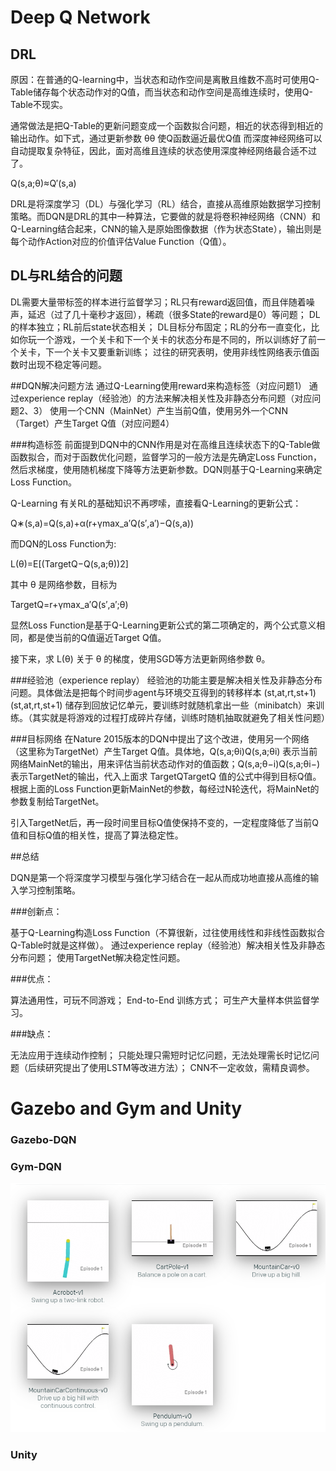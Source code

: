 # Deep Q Network

## DRL
原因：在普通的Q-learning中，当状态和动作空间是离散且维数不高时可使用Q-Table储存每个状态动作对的Q值，而当状态和动作空间是高维连续时，使用Q-Table不现实。

通常做法是把Q-Table的更新问题变成一个函数拟合问题，相近的状态得到相近的输出动作。如下式，通过更新参数 θθ 使Q函数逼近最优Q值 
而深度神经网络可以自动提取复杂特征，因此，面对高维且连续的状态使用深度神经网络最合适不过了。

Q(s,a;θ)≈Q′(s,a)

DRL是将深度学习（DL）与强化学习（RL）结合，直接从高维原始数据学习控制策略。而DQN是DRL的其中一种算法，它要做的就是将卷积神经网络（CNN）和Q-Learning结合起来，CNN的输入是原始图像数据（作为状态State），输出则是每个动作Action对应的价值评估Value Function（Q值）。

## DL与RL结合的问题
DL需要大量带标签的样本进行监督学习；RL只有reward返回值，而且伴随着噪声，延迟（过了几十毫秒才返回），稀疏（很多State的reward是0）等问题；
DL的样本独立；RL前后state状态相关；
DL目标分布固定；RL的分布一直变化，比如你玩一个游戏，一个关卡和下一个关卡的状态分布是不同的，所以训练好了前一个关卡，下一个关卡又要重新训练；
过往的研究表明，使用非线性网络表示值函数时出现不稳定等问题。

##DQN解决问题方法
通过Q-Learning使用reward来构造标签（对应问题1）
通过experience replay（经验池）的方法来解决相关性及非静态分布问题（对应问题2、3）
使用一个CNN（MainNet）产生当前Q值，使用另外一个CNN（Target）产生Target Q值（对应问题4）

###构造标签
前面提到DQN中的CNN作用是对在高维且连续状态下的Q-Table做函数拟合，而对于函数优化问题，监督学习的一般方法是先确定Loss Function，然后求梯度，使用随机梯度下降等方法更新参数。DQN则基于Q-Learning来确定Loss Function。

Q-Learning 
有关RL的基础知识不再啰嗦，直接看Q-Learning的更新公式：

Q∗(s,a)=Q(s,a)+α(r+γmax_a′Q(s′,a′)−Q(s,a))

而DQN的Loss Function为:

L(θ)=E[(TargetQ−Q(s,a;θ))2]

其中 θ 是网络参数，目标为

TargetQ=r+γmax_a′Q(s′,a′;θ)

显然Loss Function是基于Q-Learning更新公式的第二项确定的，两个公式意义相同，都是使当前的Q值逼近Target Q值。

接下来，求 L(θ) 关于 θ 的梯度，使用SGD等方法更新网络参数 θ。

###经验池（experience replay）
经验池的功能主要是解决相关性及非静态分布问题。具体做法是把每个时间步agent与环境交互得到的转移样本 (st,at,rt,st+1)(st,at,rt,st+1) 储存到回放记忆单元，要训练时就随机拿出一些（minibatch）来训练。（其实就是将游戏的过程打成碎片存储，训练时随机抽取就避免了相关性问题）

###目标网络
在Nature 2015版本的DQN中提出了这个改进，使用另一个网络（这里称为TargetNet）产生Target Q值。具体地，Q(s,a;θi)Q(s,a;θi) 表示当前网络MainNet的输出，用来评估当前状态动作对的值函数；Q(s,a;θ−i)Q(s,a;θi−) 表示TargetNet的输出，代入上面求 TargetQTargetQ 值的公式中得到目标Q值。根据上面的Loss Function更新MainNet的参数，每经过N轮迭代，将MainNet的参数复制给TargetNet。

引入TargetNet后，再一段时间里目标Q值使保持不变的，一定程度降低了当前Q值和目标Q值的相关性，提高了算法稳定性。

##总结

DQN是第一个将深度学习模型与强化学习结合在一起从而成功地直接从高维的输入学习控制策略。

###创新点：

基于Q-Learning构造Loss Function（不算很新，过往使用线性和非线性函数拟合Q-Table时就是这样做）。
通过experience replay（经验池）解决相关性及非静态分布问题；
使用TargetNet解决稳定性问题。

###优点：

算法通用性，可玩不同游戏；
End-to-End 训练方式；
可生产大量样本供监督学习。

###缺点：

无法应用于连续动作控制；
只能处理只需短时记忆问题，无法处理需长时记忆问题（后续研究提出了使用LSTM等改进方法）；
CNN不一定收敛，需精良调参。
# Gazebo and Gym and Unity

### Gazebo-DQN

### Gym-DQN

![](IMG/gym_env.png)



### Unity
